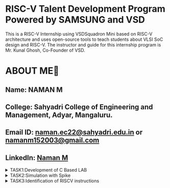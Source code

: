 # RISC-V Talent Development Program Powered by SAMSUNG and VSD
This is a RISC-V Internship using VSDSquadron Mini based  on RISC-V architecture and uses open-source tools to teach students about VLSI SoC design and RISC-V. The instructor and guide for this internship program is Mr. Kunal Ghosh, Co-Founder of VSD.

# ABOUT ME🚀
Name: NAMAN M
-
College: Sahyadri College of Engineering and Management, Adyar, Mangaluru.
-
Email ID: naman.ec22@sahyadri.edu.in or namanm152003@gmail.com
-
LinkedIn: [Naman M](https://www.linkedin.com/in/naman-m-28214526a)
-
<details>
<summary>TASK1:Development of C Based LAB</summary>
<img 
src="https://github.com/user-attachments/assets/987c79c7-2625-4d94-bfee-caa7b83a0f86" alt="Task Icon"/>
  <img
src="https://github.com/user-attachments/assets/7c267db8-2335-45b8-8d9b-0cce32154878" alt="Task Icon"/>
<img
src="https://github.com/user-attachments/assets/137dd367-5b26-44bf-90b4-cf600cbdb893" alt="Task Icon"/>
<img
src="https://github.com/user-attachments/assets/529e2e98-6f3b-435d-95ed-dc0c0c8dd226" alt="Task Icon"/>
</details>
<details>
<summary>TASK2:Simulation with Spike</summary>
<img 
src="https://github.com/user-attachments/assets/3d4b94d7-228a-4194-bdac-4de226cb30d4" alt="Task Icon"/>
  <img
src="https://github.com/user-attachments/assets/ca35703a-e970-4f79-8563-3136212948a3" alt="Task Icon"/>
<img
src="https://github.com/user-attachments/assets/c932e8ef-bf9a-474b-a709-53bfc0aeee55" alt="Task Icon"/>
<img
src="https://github.com/user-attachments/assets/6e18d0c5-f06c-4410-b013-d62eafa4aceb" alt="Task Icon"/>
</details>

<details>
<summary>TASK3:Identification of RISCV instructions</summary>
  <img
src="https://github.com/user-attachments/assets/e82da314-af58-47fb-b68a-eb1a51822319" alt="Task Icon"/>
<summary>1. lui a0, 0x2b</summary>

Opcode(LUI): 0110111  
Immediate (0x2b << 12): 0000000000101011  
Register (rd): a0 = 01010  

| imm[31:12]      | rd      | opcode  |
|------------------|---------|---------|
| 0000000000101011 | 01010   | 0110111 |

 ---                   
<summary>2. addi sp, sp, -32</summary>

Opcode(ADDI): 0010011  
Immediate: -32 = 11111111111111100000 (12 bits)  
Registers: sp(rd) = 00010, sp(rs1) = 00010  

| imm[11:0]       | rs1    | funct3 | rd    | opcode  |
|------------------|--------|--------|-------|---------|
| 111111100000     | 00010  | 000    | 00010 | 0010011 |

---
<summary>3. sd ra, 24(sp)</summary>

Opcode(SD): 0100111  
Immediate: 24 (split into two parts: imm[11:5] and imm[4:0])  
Registers: rs1 = sp = 00010, rs2 = ra = 00001  

| imm[11:5] | rs2   | rs1   | funct3 | imm[4:0] | opcode  |
|-----------|-------|-------|--------|----------|---------|
| 0000000   | 00001 | 00010  | 011    | 11000    | 0100111 |

---

<summary>4. jal ra, 10448</summary>

Opcode(JAL): 1101111  
Immediate: 10448  
Register (rd): ra = 00001  

| imm[20] | imm[10:1] | imm[11] | imm[19:12] | rd    | opcode  |
|---------|-----------|---------|------------|-------|---------|
|   0    | 0010100000 |    0    | 10100000   | 00001 | 1101111 |

---

<summary>5. ld ra, 24(sp)</summary>

Opcode(LD): 0000011  
Immediate: 24  
Registers: rd = ra = 00001, rs1 = sp = 00010  

| imm[11:0]      | rs1   | funct3 | rd    | opcode  |
|-----------------|-------|--------|-------|---------|
| 000000011000    | 00010 | 011    | 00001 | 0000011 |

---

<summary>6. lw a1, 8(sp)</summary>

Opcode(LW): 0000011  
Immediate: 8  
Registers: rd = a1 = 01011, rs1 = sp = 00010  

| imm[11:0]      | rs1   | funct3 | rd    | opcode  |
|-----------------|-------|--------|-------|---------|
| 000000001000    | 00010 | 010    | 01011 | 0000011 |

---

<summary>7. li a0, 0</summary>

Opcode(ADDI): 0010011  
Immediate: 0  
Registers: rd = a0 = 01010, rs1 = x0 = 00000  

| imm[11:0]     | rs1   | funct3 | rd    | opcode  |
|---------------|-------|--------|-------|---------|
| 000000000000  | 00000 | 000    | 01010 | 0010011 |

---

<summary>8. jalr x0, 0(ra)</summary>

| imm[11:0]     | rs1   | funct3 | rd    | opcode  |
|---------------|-------|--------|-------|---------|
| 000000000000  | 00001 | 000    | 00000 | 1100111 |

---

<summary>9. addi a0, a0, -920</summary>

Opcode(ADDI): 0010011  
Registers: rd = a0 = 01010, rs1 = a0 = 01010  
Immediate: -920 = 110001101000 (sign-extended 12-bit value)  

| imm[11:0]     | rs1   | funct3 | rd    | opcode  |
|---------------|-------|--------|-------|---------|
| 110001101000  | 01010 | 000    | 01010 | 0010011 |

---

<summary>10. sd s0, 16(sp)</summary>

Opcode(SD): 0100111  
Registers: rs1 = sp = 00010, rs2 = s0 = 01000  
Immediate: 16 (split into imm[11:5] and imm[4:0])  
imm[11:5] = 0000000, imm[4:0] = 10000  

| imm[11:5]     | rs2   | rs1   | funct3 | imm[4:0] | opcode  |
|---------------|-------|-------|--------|----------|---------|
| 0000001       | 01000 | 00010 | 011    | 10000    | 0100111 |

---

<summary>11. lw a5, 12(sp)</summary>

Opcode(LW): 0000011  
Registers: rd = a5 = 01000, rs1 = sp = 00010  
Immediate: 12 = 000000001100  

| imm[11:0]     | rs1   | funct3 | rd    | opcode  |
|---------------|-------|--------|-------|---------|
| 000000001100  | 00010 | 010    | 01000 | 0000011 |

---

<summary>12. add a1, a1, a5</summary>
Opcode: 0110011

| funct7   | rs2   | rs1   | funct3 | rd    | opcode  |
|----------|-------|-------|--------|-------|---------|
| 0000000  | 01000 | 01011 | 000    | 01010 | 0110011 |

---

<summary>13. add a0, a1, a5</summary>

Opcode(ADD): 0110011  
Registers: rd = a0 = 01010, rs1 = a1 = 01011, rs2 = a5 = 01000  
Funct3: 000  
Funct7: 0000000  

| funct7   | rs2   | rs1   | funct3 | rd    | opcode  |
|----------|-------|-------|--------|-------|---------|
| 0000000  | 01000 | 01011 | 000    | 01010 | 0110011 |

---

<summary>14. addw a1, a1, a5</summary>

Opcode(ADDW): 0111011  
Registers: rd = a1 = 01011, rs1 = a1 = 01011, rs2 = a5 = 01000  
Funct3: 000  
Funct7: 0000000  

| funct7   | rs2   | rs1   | funct3 | rd    | opcode  |
|----------|-------|-------|--------|-------|---------|
| 0000000  | 01000 | 01011 | 000    | 01011 | 0111011 |

---
<summary> 15. li a0,0</summary>

|imm[11:0] | 	rs1 	|funct3 |	 rd   	|opcode |
|----------|-------|-------|--------|-------|
|000000000000|	00000	|000	|01010	|0010011|
---
</details>
